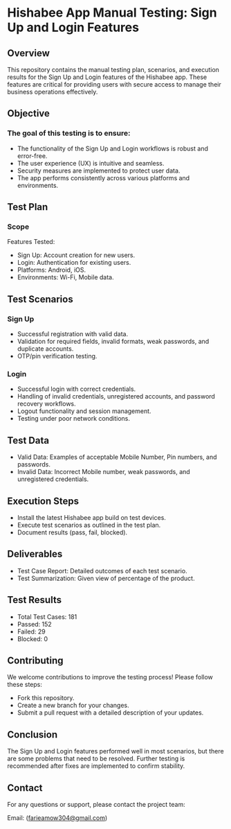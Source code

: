 # Hishabee App Manual Testing: Sign Up and Login Features #
## Overview ##
This repository contains the manual testing plan, scenarios, and execution results for the Sign Up and Login features of the Hishabee app. These features are critical for providing users with secure access to manage their business operations effectively.

## Objective ##
### The goal of this testing is to ensure: ###

- The functionality of the Sign Up and Login workflows is robust and error-free. 
- The user experience (UX) is intuitive and seamless. 
- Security measures are implemented to protect user data. 
- The app performs consistently across various platforms and environments. 
## Test Plan ##
### Scope ###
Features Tested:
- Sign Up: Account creation for new users. 
- Login: Authentication for existing users. 
- Platforms: Android, iOS. 
- Environments: Wi-Fi, Mobile data. 

## Test Scenarios ##
### Sign Up ###
- Successful registration with valid data. 
- Validation for required fields, invalid formats, weak passwords, and duplicate accounts. 
- OTP/pin verification testing. 

### Login ###
- Successful login with correct credentials. 
- Handling of invalid credentials, unregistered accounts, and password recovery workflows. 
- Logout functionality and session management. 
- Testing under poor network conditions. 
 
## Test Data ##
- Valid Data: Examples of acceptable Mobile Number, Pin numbers, and passwords.
- Invalid Data: Incorrect Mobile number, weak passwords, and unregistered credentials.

## Execution Steps ##
- Install the latest Hishabee app build on test devices.
- Execute test scenarios as outlined in the test plan.
- Document results (pass, fail, blocked).

## Deliverables ##
- Test Case Report: Detailed outcomes of each test scenario.
- Test Summarization: Given view of percentage of the product.

## Test Results ##
- Total Test Cases: 181
- Passed: 152
- Failed: 29
- Blocked: 0

## Contributing ##
We welcome contributions to improve the testing process! Please follow these steps:
- Fork this repository.
- Create a new branch for your changes.
- Submit a pull request with a detailed description of your updates.

## Conclusion ##
The Sign Up and Login features performed well in most scenarios, but there are some problems that need to be resolved. Further testing is recommended after fixes are implemented to confirm stability.

## Contact ##
For any questions or support, please contact the project team:

Email: (farieamow304@gmail.com)







